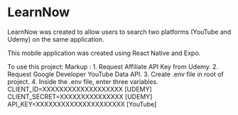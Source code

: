 # LearnNow

LearnNow was created to allow users to search two platforms (YouTube and Udemy) on the same application.

This mobile application was created using React Native and Expo.

To use this project:
Markup : 1. Request Affiliate API Key from Udemy. 2. Request Google Developer YouTube Data API. 3. Create .env file in root of project. 4. Inside the .env file, enter three variables.
CLIENT_ID=XXXXXXXXXXXXXXXXXXX [UDEMY]
CLIENT_SECRET=XXXXXXXXXXXXXXX [UDEMY]
API_KEY=XXXXXXXXXXXXXXXXXXXXX [YouTube]
